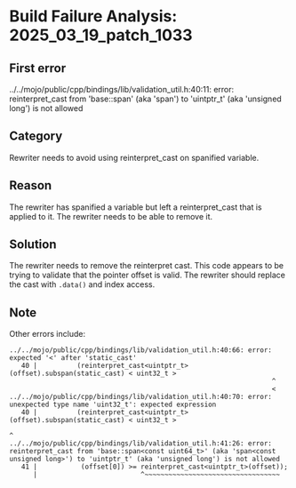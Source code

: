 # Build Failure Analysis: 2025_03_19_patch_1033

## First error

../../mojo/public/cpp/bindings/lib/validation_util.h:40:11: error: reinterpret_cast from 'base::span<const uint64_t>' (aka 'span<const unsigned long>') to 'uintptr_t' (aka 'unsigned long') is not allowed

## Category
Rewriter needs to avoid using reinterpret_cast on spanified variable.

## Reason
The rewriter has spanified a variable but left a reinterpret_cast that is applied to it. The rewriter needs to be able to remove it.

## Solution
The rewriter needs to remove the reinterpret cast. This code appears to be trying to validate that the pointer offset is valid. The rewriter should replace the cast with `.data()` and index access.

## Note
Other errors include:

```
../../mojo/public/cpp/bindings/lib/validation_util.h:40:66: error: expected '<' after 'static_cast'
   40 |          (reinterpret_cast<uintptr_t>(offset).subspan(static_cast) < uint32_t >
                                                                  ^
                                                                  <
../../mojo/public/cpp/bindings/lib/validation_util.h:40:70: error: unexpected type name 'uint32_t': expected expression
   40 |          (reinterpret_cast<uintptr_t>(offset).subspan(static_cast) < uint32_t >
                                                                      ^
../../mojo/public/cpp/bindings/lib/validation_util.h:41:26: error: reinterpret_cast from 'base::span<const uint64_t>' (aka 'span<const unsigned long>') to 'uintptr_t' (aka 'unsigned long') is not allowed
   41 |           (offset[0]) >= reinterpret_cast<uintptr_t>(offset));
      |                          ^~~~~~~~~~~~~~~~~~~~~~~~~~~~~~~~~~~